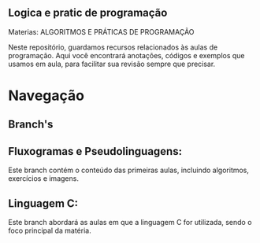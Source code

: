 ## Logica e pratic de programação

Materias: ALGORITMOS E PRÁTICAS DE PROGRAMAÇÃO

Neste repositório, guardamos recursos relacionados às aulas de programação. Aqui você encontrará anotações, códigos e exemplos que usamos em aula, para facilitar sua revisão sempre que precisar.

# Navegação

## Branch's

## Fluxogramas e Pseudolinguagens: 

Este branch contém o conteúdo das primeiras aulas, incluindo algoritmos, exercícios e imagens.

## Linguagem C: 

Este branch abordará as aulas em que a linguagem C for utilizada, sendo o foco principal da matéria. 
